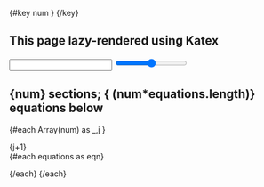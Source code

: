 {#key num }
<MathLazyRenderer />
{/key}

<script>

    import MathLazyRenderer from "$lib/Katexer.svelte"
    import { isDarkMode } from "$lib/store.js";
  
    let numMax = 1000
    let num = numMax


    let equations = [
        "\\int_{M}d\\omega=\\int_{\\partial M}\\omega",
        "G_{\\mu\\nu}\\,+\\,\\Lambda g_{\\mu\\nu}\\,=\\,\\kappa T_{\\mu\\nu}",
        " (i\\hbar\\gamma^\\mu \\partial_\\mu  - mc) \\ \\psi = 0 ",
        "\\left\\langle{e^{-\\beta\\,W}}\\right\\rangle = \\,{e^{-\\beta\\,\\triangle\\,F}}",
        "z_{n+1}\\,=\\,z_{n}^{2}\\,+\\,c",
    ];


    let x=2

    $: proseInvert = $isDarkMode ? "prose-invert" : ""
</script>




<article class="prose lg:prose-lg {proseInvert}">


# This page lazy-rendered using Katex

<input type="number" min="1" max={numMax} bind:value={num} />
<input type="range" min="1" max={numMax} bind:value={num} />

## {num} sections; { (num*equations.length)} equations below 

{#each Array(num) as _,j } 
<div>
{j+1}
</div>
{#each equations as eqn}
<p class="p-1 text-indigo-700" d k={eqn}/>
{/each}
{/each}




</article>

